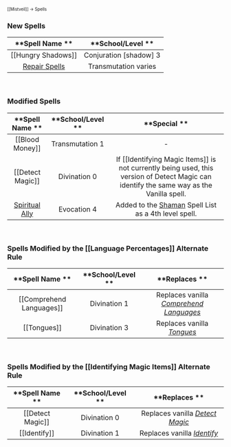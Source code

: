 <sup><sup>[[Mistveil]] → Spells</sup></sup> 
### New Spells

| **Spell Name ** |    **School/Level **    |
|:---------------:|:-----------------------:|
| [[Hungry Shadows]]  | Conjuration [shadow] 3  |
|  [Repair Spells](https://sites.google.com/site/eberronpathfinder/conversion-info/magic/spells/P-R/repair-damage)  |   Transmutation varies  |

<br>

### Modified Spells

| **Spell Name ** | **School/Level ** |                                                               **Special **                                                              |
|:---------------:|:-----------------:|:---------------------------------------------------------------------------------------------------------------------------------------:|
|   [[Blood Money]]   |  Transmutation 1  |                                                                    -                                                                    |
|  [[Detect Magic]]   |   Divination 0    | If [[Identifying Magic Items]] is not currently being used,  this version of Detect Magic can identify the same way as the Vanilla spell.   |
| [Spiritual Ally](https://www.d20pfsrd.com/magic/all-spells/s/spiritual-ally)  |    Evocation 4    |                                          Added to the [Shaman](https://www.d20pfsrd.com/classes/hybrid-classes/shaman) Spell List as a 4th level spell.                                           |

<br>

### Spells Modified by the [[Language Percentages]] Alternate Rule

|    **Spell Name **    | **School/Level ** |              **Replaces **             |
|:---------------------:|:-----------------:|:--------------------------------------:|
| [[Comprehend Languages]]  |   Divination 1    | Replaces vanilla *[Comprehend Languages](https://www.d20pfsrd.com/magic/all-spells/c/comprehend-languages/)*  |
|        [[Tongues]]        |   Divination 3    |        Replaces vanilla *[Tongues](https://www.d20pfsrd.com/magic/all-spells/t/tongues/)*        |

<br>

### Spells Modified by the [[Identifying Magic Items]] Alternate Rule

| **Spell Name ** | **School/Level ** |          **Replaces **         |
|:---------------:|:-----------------:|:------------------------------:|
|  [[Detect Magic]]   |   Divination 0    | Replaces vanilla *[Detect Magic](https://www.d20pfsrd.com/magic/all-spells/d/detect-magic/)*  |
|    [[Identify]]     |   Divination 1    |    Replaces vanilla *[Identify](https://www.d20pfsrd.com/magic/all-spells/i/identify/)*   |
